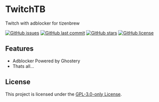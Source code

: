 # TwitchTB
Twitch with adblocker for tizenbrew

[![GitHub issues](https://img.shields.io/github/issues/owen-the-kid/TwitchTB.svg)](https://github.com/owen-the-kid/TwitchTB/issues)
[![GitHub last commit](https://img.shields.io/github/last-commit/owen-the-kid/TwitchTB.svg)](https://github.com/owen-the-kid/TwitchTB/commits)
[![GitHub stars](https://img.shields.io/github/stars/owen-the-kid/TwitchTB.svg)](https://github.com/owen-the-kid/TwitchTB)
[![GitHub license](https://img.shields.io/github/license/owen-the-kid/TwitchTB.svg)](https://github.com/owen-the-kid/TwitchTB/blob/master/LICENSE)

## Features

* Adblocker Powered by Ghostery
* Thats all...

## License

This project is licensed under the [GPL-3.0-only License](https://github.com/owen-the-kid/TwitchTB/blob/master/LICENSE).
